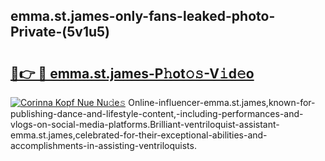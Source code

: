 ## emma.st.james-only-fans​-leaked-photo​-Private-(5v1u5)


# <h2><a href="https://mediaupload.pro?title=emma.st.james&ref=git">🔗👉 🔴 emma.st.james-P𝚑ot𝚘𝚜-V𝚒d𝚎o</a></h2>

[![Corinna Kopf Nue Nu𝚍e𝚜](https://i.imgur.com/0qMVB7G.gif)](https://mediaupload.pro?title=emma.st.james&ref=git)
Online-influencer-emma.st.james,known-for-publishing-dance-and-lifestyle-content,-including-performances-and-vlogs-on-social-media-platforms.Brilliant-ventriloquist-assistant-emma.st.james,celebrated-for-their-exceptional-abilities-and-accomplishments-in-assisting-ventriloquists.  